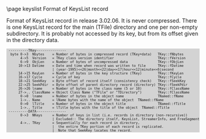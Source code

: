 \page keyslist Format of KeysList record


Format of KeysList record in release 3.02.06.  It is never compressed.
There is one KeysList record for the main (TFile) directory and one per non-empty subdirectory.
It is probably not accessed by its key, but from its offset given in the directory data.

<div style="background-color: lightgrey; font-size: 0.9vw;"><pre>
 ----------TKey---------------
  byte 0->3  Nbytes    = Number of bytes in compressed record (TKey+data)   TKey::fNbytes
       4->5  Version   = TKey class version identifier                      TKey::fVersion
       6->9  ObjLen    = Number of bytes of uncompressed data               TKey::fObjLen
      10->13 Datime    = Date and time when record was written to file      TKey::fDatime
                       | (year-1995)<<26|month<<22|day<<17|hour<<12|minute<<6|second
      14->15 KeyLen    = Number of bytes in the key structure (TKey)        TKey::fKeyLen
      16->17 Cycle     = Cycle of key                                       TKey::fCycle
      18->21 SeekKey   = Byte offset of record itself (consistency check)   TKey::fSeekKey
      22->25 SeekPdir  = Byte offset of parent directory record (directory) TKey::fSeekPdir
      26->26 lname     = Number of bytes in the class name (5 or 10)        TKey::fClassName
      27->.. ClassName = Object Class Name ("TFile" or "TDirectory")        TKey::fClassName
       0->0  lname     = Number of bytes in the object name                 TNamed::fName
       1->.. Name      = lName bytes with the name of the object <directory name> TNamed::fName
       0->0  lTitle    = Number of bytes in the object title                TNamed::fTitle
       1->.. Title     = lTitle bytes with the title of the object <directory title> TNamed::fTitle
 ----------DATA---------------
       0->3  NKeys     = Number of keys in list (i.e. records in directory (non-recursive))
                       | Excluded:: The directory itself, KeysList, StreamerInfo, and FreeSegments
       4->.. TKey      = Sequentially for each record in directory,
                       |  the entire TKey portion of each record is replicated.
                       |  Note that SeekKey locates the record.
</pre></div>
